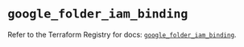 # `google_folder_iam_binding`

Refer to the Terraform Registry for docs: [`google_folder_iam_binding`](https://registry.terraform.io/providers/hashicorp/google-beta/6.49.2/docs/resources/google_folder_iam_binding).

